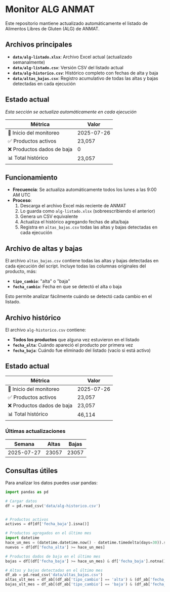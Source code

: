 # Monitor ALG ANMAT

Este repositorio mantiene actualizado automáticamente el listado de Alimentos Libres de Gluten (ALG) de ANMAT.

## Archivos principales

- **`data/alg-listado.xlsx`**: Archivo Excel actual (actualizado semanalmente)
- **`data/alg-listado.csv`**: Versión CSV del listado actual
- **`data/alg-historico.csv`**: Histórico completo con fechas de alta y baja
- **`data/altas_bajas.csv`**: Registro acumulativo de todas las altas y bajas detectadas en cada ejecución

## Estado actual

_Esta sección se actualiza automáticamente en cada ejecución_

| Métrica | Valor |
|---------|-------|
| 📅 Inicio del monitoreo | 2025-07-26 |
| ✅ Productos activos | 23,057 |
| ❌ Productos dados de baja | 0 |
| 📊 Total histórico | 23,057 |

## Funcionamiento

- **Frecuencia**: Se actualiza automáticamente todos los lunes a las 9:00 AM UTC
- **Proceso**: 
  1. Descarga el archivo Excel más reciente de ANMAT
  2. Lo guarda como `alg-listado.xlsx` (sobreescribiendo el anterior)
  3. Genera un CSV equivalente
  4. Actualiza el histórico agregando fechas de alta/baja
  5. Registra en `altas_bajas.csv` todas las altas y bajas detectadas en cada ejecución
## Archivo de altas y bajas

El archivo `altas_bajas.csv` contiene todas las altas y bajas detectadas en cada ejecución del script. Incluye todas las columnas originales del producto, más:

- **`tipo_cambio`**: "alta" o "baja"
- **`fecha_cambio`**: Fecha en que se detectó el alta o baja

Esto permite analizar fácilmente cuándo se detectó cada cambio en el listado.

## Archivo histórico

El archivo `alg-historico.csv` contiene:
- **Todos los productos** que alguna vez estuvieron en el listado
- **`fecha_alta`**: Cuándo apareció el producto por primera vez
- **`fecha_baja`**: Cuándo fue eliminado del listado (vacío si está activo)

## Estado actual

| Métrica | Valor |
|---------|-------|
| 📅 Inicio del monitoreo | 2025-07-26 |
| ✅ Productos activos | 23,057 |
| ❌ Productos dados de baja | 23,057 |
| 📊 Total histórico | 46,114 |

### Últimas actualizaciones

| Semana | Altas | Bajas |
|--------|-------|-------|
| 2025-07-27 | 23057 | 23057 |
## Consultas útiles

Para analizar los datos puedes usar pandas:

```python
import pandas as pd

# Cargar datos
df = pd.read_csv('data/alg-historico.csv')


# Productos activos
activos = df[df['fecha_baja'].isna()]

# Productos agregados en el último mes
import datetime
hace_un_mes = (datetime.datetime.now() - datetime.timedelta(days=30)).strftime('%Y-%m-%d')
nuevos = df[df['fecha_alta'] >= hace_un_mes]

# Productos dados de baja en el último mes
bajas = df[(df['fecha_baja'] >= hace_un_mes) & df['fecha_baja'].notna()]

# Altas y bajas detectadas en el último mes
df_ab = pd.read_csv('data/altas_bajas.csv')
altas_ult_mes = df_ab[(df_ab['tipo_cambio'] == 'alta') & (df_ab['fecha_cambio'] >= hace_un_mes)]
bajas_ult_mes = df_ab[(df_ab['tipo_cambio'] == 'baja') & (df_ab['fecha_cambio'] >= hace_un_mes)]